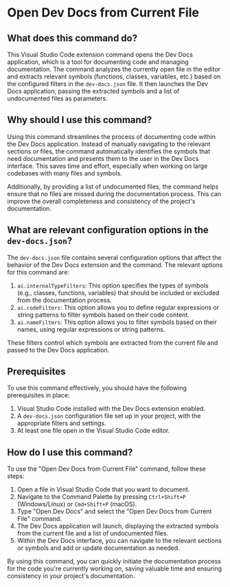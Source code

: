 
  
  # **Open Dev Docs from Current File**

## What does this command do?

This Visual Studio Code extension command opens the Dev Docs application, which is a tool for documenting code and managing documentation. The command analyzes the currently open file in the editor and extracts relevant symbols (functions, classes, variables, etc.) based on the configured filters in the `dev-docs.json` file. It then launches the Dev Docs application, passing the extracted symbols and a list of undocumented files as parameters.

## Why should I use this command?

Using this command streamlines the process of documenting code within the Dev Docs application. Instead of manually navigating to the relevant sections or files, the command automatically identifies the symbols that need documentation and presents them to the user in the Dev Docs interface. This saves time and effort, especially when working on large codebases with many files and symbols.

Additionally, by providing a list of undocumented files, the command helps ensure that no files are missed during the documentation process. This can improve the overall completeness and consistency of the project's documentation.

## What are relevant configuration options in the `dev-docs.json`?

The `dev-docs.json` file contains several configuration options that affect the behavior of the Dev Docs extension and the command. The relevant options for this command are:

1. `ai.internalTypeFilters`: This option specifies the types of symbols (e.g., classes, functions, variables) that should be included or excluded from the documentation process.
2. `ai.codeFilters`: This option allows you to define regular expressions or string patterns to filter symbols based on their code content.
3. `ai.nameFilters`: This option allows you to filter symbols based on their names, using regular expressions or string patterns.

These filters control which symbols are extracted from the current file and passed to the Dev Docs application.

## Prerequisites

To use this command effectively, you should have the following prerequisites in place:

1. Visual Studio Code installed with the Dev Docs extension enabled.
2. A `dev-docs.json` configuration file set up in your project, with the appropriate filters and settings.
3. At least one file open in the Visual Studio Code editor.

## How do I use this command?

To use the "Open Dev Docs from Current File" command, follow these steps:

1. Open a file in Visual Studio Code that you want to document.
2. Navigate to the Command Palette by pressing `Ctrl+Shift+P` (Windows/Linux) or `Cmd+Shift+P` (macOS).
3. Type "Open Dev Docs" and select the "Open Dev Docs from Current File" command.
4. The Dev Docs application will launch, displaying the extracted symbols from the current file and a list of undocumented files.
5. Within the Dev Docs interface, you can navigate to the relevant sections or symbols and add or update documentation as needed.

By using this command, you can quickly initiate the documentation process for the code you're currently working on, saving valuable time and ensuring consistency in your project's documentation.
  
  